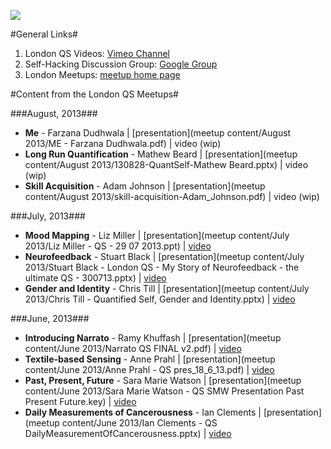 ![ ](https://github.com/ksnyde/qs/raw/master/assets/qs-london.png)

#General Links#
1. London QS Videos: [Vimeo Channel](https://vimeo.com/channels/londonqs)
2. Self-Hacking Discussion Group: [Google Group](https://groups.google.com/forum/#!forum/self-hacking)
3. London Meetups: [meetup home page](http://www.meetup.com/LondonQS/events/133546932/)


#Content from the London QS Meetups#


###August, 2013###
- **Me** - Farzana Dudhwala | [presentation](meetup content/August 2013/ME  - Farzana Dudhwala.pdf) | video (wip)
- **Long Run Quantification**  - Mathew Beard | [presentation](meetup content/August 2013/130828-QuantSelf-Mathew Beard.pptx) | video (wip)
- **Skill Acquisition** - Adam Johnson | [presentation](meetup content/August 2013/skill-acquisition-Adam_Johnson.pdf) | video (wip)

###July, 2013###
- **Mood Mapping** - Liz Miller | [presentation](meetup content/July 2013/Liz Miller - QS - 29 07 2013.ppt) | [video](https://vimeo.com/71776733)
- **Neurofeedback** - Stuart Black | [presentation](meetup content/July 2013/Stuart Black - London QS - My Story of Neurofeedback - the ultimate QS - 300713.pptx) | [video](https://vimeo.com/channels/londonqs/71735867)
- **Gender and Identity** - Chris Till | [presentation](meetup content/July 2013/Chris Till - Quantified Self, Gender and Identity.pptx) | [video](https://vimeo.com/71800389)

###June, 2013###
- **Introducing Narrato** - Ramy Khuffash | [presentation](meetup content/June 2013/Narrato QS FINAL v2.pdf) | [video](https://vimeo.com/68964779)
- **Textile-based Sensing** - Anne Prahl | [presentation](meetup content/June 2013/Anne Prahl - QS pres_18_6_13.pdf) | [video](https://vimeo.com/68775423)
- **Past, Present, Future** - Sara Marie Watson | [presentation](meetup content/June 2013/Sara Marie Watson - QS SMW Presentation Past Present Future.key) | [video](https://vimeo.com/68913267)
- **Daily Measurements of Cancerousness** - Ian Clements | [presentation](meetup content/June 2013/Ian Clements - QS DailyMeasurementOfCancerousness.pptx) | [video](https://vimeo.com/68941583)
